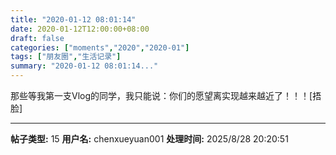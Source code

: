 ```yaml
---
title: "2020-01-12 08:01:14"
date: 2020-01-12T12:00:00+08:00
draft: false
categories: ["moments","2020","2020-01"]
tags: ["朋友圈","生活记录"]
summary: "2020-01-12 08:01:14..."
---
```


那些等我第一支Vlog的同学，我只能说：你们的愿望离实现越来越近了！！！[捂脸]

---

**帖子类型:** 15
**用户名:** chenxueyuan001
**处理时间:** 2025/8/28 20:20:51